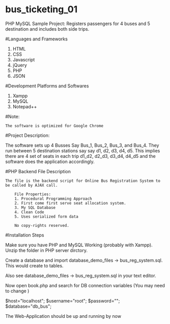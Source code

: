 # bus_ticketing_01
PHP MySQL Sample Project: Registers passengers for 4 buses and 5 destination and includes both side trips.

#Languages and Frameworks

1. HTML
2. CSS 
3. Javascript
4. jQuery
5. PHP
6. JSON

#Development Platforms and Softwares

1. Xampp
2. MySQL
3. Notepad++

#Note: 
    
    The software is optimized for Google Chrome


#Project Description:

   The software sets up 4 Busses Say Bus_1, Bus_2, Bus_3, and Bus_4. They run between 5 destination stations say say d1, d2, d3, d4, d5.
   This implies there are 4 set of seats in each trip d1_d2, d2_d3, d3_d4, d4_d5 and the software does the application accordingly.


#PHP Backend File Description 

    The file is the backend script for Online Bus Registration System to be called by AJAX call.
		
		File Properties:
		1. Procedural Programming Approach
		2. First come first serve seat allocation system.
		3. My SQL Database 
		4. Clean Code
		5. Uses serialized form data
		
		No copy-rights reserved.
		
#Installation Steps

  Make sure you have PHP and MySQL Working (probably with Xampp).
  Unzip the folder in PHP server dirctory. 
  
  Create a database and import database_demo_files -> bus_reg_system.sql. This would create to tables.
  
  Also see database_demo_files -> bus_reg_system.sql in your text editor.
  
  Now open book.php and search for DB connection variables (You may need to change )
 
  $host="localhost";	$username="root";	$password=""; 		$database="db_bus";
  
  The Web-Application should be up and running by now
  
	
